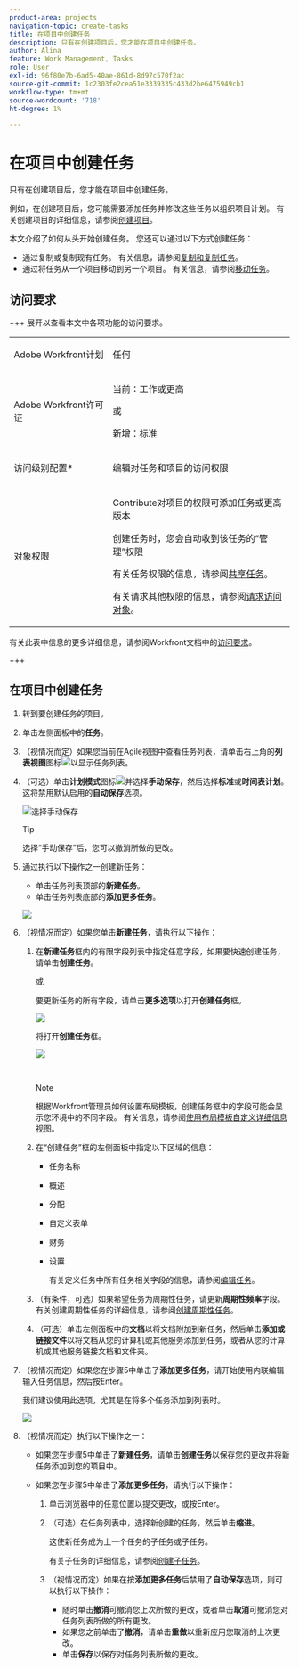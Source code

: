 ```yaml
---
product-area: projects
navigation-topic: create-tasks
title: 在项目中创建任务
description: 只有在创建项目后，您才能在项目中创建任务。
author: Alina
feature: Work Management, Tasks
role: User
exl-id: 96f80e7b-6ad5-40ae-861d-8d97c570f2ac
source-git-commit: 1c2303fe2cea51e3339335c433d2be6475949cb1
workflow-type: tm+mt
source-wordcount: '718'
ht-degree: 1%

---
```


# 在项目中创建任务

<!-- Audited: 1/2024 -->

只有在创建项目后，您才能在项目中创建任务。

例如，在创建项目后，您可能需要添加任务并修改这些任务以组织项目计划。 有关创建项目的详细信息，请参阅[创建项目](../../../manage-work/projects/create-projects/create-project.md)。

<!--Not possible anymore, after new Home: For information about creating personal tasks that are not in a project, see the [Create a personal task](../../../workfront-basics/using-home/using-the-home-area/create-work-items-in-home.md#create-a-personal-task) section in the article [Create work items and projects from the Home area](../../../workfront-basics/using-home/using-the-home-area/create-work-items-in-home.md).-->

本文介绍了如何从头开始创建任务。 您还可以通过以下方式创建任务：

* 通过复制或复制现有任务。 有关信息，请参阅[复制和复制任务](../../../manage-work/tasks/manage-tasks/copy-and-duplicate-tasks.md)。
* 通过将任务从一个项目移动到另一个项目。 有关信息，请参阅[移动任务](../../../manage-work/tasks/manage-tasks/move-tasks.md)。

## 访问要求

+++ 展开以查看本文中各项功能的访问要求。

<table style="table-layout:auto"> 
 <col> 
 <col> 
 <tbody> 
  <tr> 
   <td role="rowheader">Adobe Workfront计划</td> 
   <td> <p>任何</p> </td> 
  </tr> 
  <tr> 
   <td role="rowheader"> <p role="rowheader">Adobe Workfront许可证</p> </td> 
   <td><p>当前：工作或更高</p> 
   或
   <p>新增：标准</p> </td> 
  </tr> 
  <tr> 
   <td role="rowheader">访问级别配置*</td> 
   <td> <p>编辑对任务和项目的访问权限</p></td> 
  </tr> 
  <tr> 
   <td role="rowheader">对象权限</td> 
   <td> <p>Contribute对项目的权限可添加任务或更高版本</p> <p>创建任务时，您会自动收到该任务的“管理”权限</p> <p> 有关任务权限的信息，请参阅<a href="../../../workfront-basics/grant-and-request-access-to-objects/share-a-task.md" class="MCXref xref">共享任务</a>。 </p> <p>有关请求其他权限的信息，请参阅<a href="../../../workfront-basics/grant-and-request-access-to-objects/request-access.md" class="MCXref xref">请求访问对象</a>。</p> </td> 
  </tr> 
 </tbody> 
</table>

有关此表中信息的更多详细信息，请参阅Workfront文档中的[访问要求](/help/quicksilver/administration-and-setup/add-users/access-levels-and-object-permissions/access-level-requirements-in-documentation.md)。

+++

## 在项目中创建任务

1. 转到要创建任务的项目。
1. 单击左侧面板中的&#x200B;**任务**。
1. （视情况而定）如果您当前在Agile视图中查看任务列表，请单击右上角的&#x200B;**列表视图**&#x200B;图标![](assets/list-view-in-agile-view-for-tasks.png)以显示任务列表。
1. （可选）单击&#x200B;**计划模式**&#x200B;图标![](assets/nwe-plan-mode-icon-task-list.png)并选择&#x200B;**手动保存**，然后选择&#x200B;**标准**&#x200B;或&#x200B;**时间表计划**。 这将禁用默认启用的&#x200B;**自动保存**&#x200B;选项。

   ![选择手动保存](assets/manual-save-option.png)

   >[!TIP]
   >
   >选择“手动保存”后，您可以撤消所做的更改。

1. 通过执行以下操作之一创建新任务：

   * 单击任务列表顶部的&#x200B;**新建任务**。
   * 单击任务列表底部的&#x200B;**添加更多任务**。

   ![](assets/qs-new-task-or-add-task-buttons-in-list-highlighted-350x242.png)

1. （视情况而定）如果您单击&#x200B;**新建任务**，请执行以下操作：

   1. 在&#x200B;**新建任务**&#x200B;框内的有限字段列表中指定任意字段，如果要快速创建任务，请单击&#x200B;**创建任务**。

      或

      要更新任务的所有字段，请单击&#x200B;**更多选项**&#x200B;以打开&#x200B;**创建任务**&#x200B;框。

      ![](assets/nwe-create-task-small-screen-350x272.png)

      将打开&#x200B;**创建任务**&#x200B;框。

      ![](assets/create-task-larger-box-nwe-350x244.png)

       

      >[!NOTE]
      >
      >根据Workfront管理员如何设置布局模板，创建任务框中的字段可能会显示您环境中的不同字段。 有关信息，请参阅[使用布局模板自定义详细信息视图](../../../administration-and-setup/customize-workfront/use-layout-templates/customize-details-view-layout-template.md)。

   1. 在“创建任务”框的左侧面板中指定以下区域的信息：

      * 任务名称
      * 概述
      * 分配
      * 自定义表单
      * 财务
      * 设置

        有关定义任务中所有任务相关字段的信息，请参阅[编辑任务](../../../manage-work/tasks/manage-tasks/edit-tasks.md)。

   1. （有条件，可选）如果希望任务为周期性任务，请更新&#x200B;**周期性频率**&#x200B;字段。 有关创建周期性任务的详细信息，请参阅[创建周期性任务](../../../manage-work/tasks/create-tasks/create-recurring-tasks.md)。
   1. （可选）单击左侧面板中的&#x200B;**文档**&#x200B;以将文档附加到新任务，然后单击&#x200B;**添加或链接文件**&#x200B;以将文档从您的计算机或其他服务添加到任务，或者从您的计算机或其他服务链接文档和文件夹。

1. （视情况而定）如果您在步骤5中单击了&#x200B;**添加更多任务**，请开始使用内联编辑输入任务信息，然后按Enter。

   <!--
   <p data-mc-conditions="QuicksilverOrClassic.Draft mode">(NOTE: ensure this stays accurate)</p>
   -->

   我们建议使用此选项，尤其是在将多个任务添加到列表时。

   ![](assets/add-more-tasks-inline.png)

1. （视情况而定）执行以下操作之一：

   * 如果您在步骤5中单击了&#x200B;**新建任务**，请单击&#x200B;**创建任务**&#x200B;以保存您的更改并将新任务添加到您的项目中。

     <!--   
     <p data-mc-conditions="QuicksilverOrClassic.Draft mode">(NOTE: is this step still right?)</p>   
     -->

   * 如果您在步骤5中单击了&#x200B;**添加更多任务**，请执行以下操作：

     <!--   
     <p data-mc-conditions="QuicksilverOrClassic.Draft mode">(NOTE: is this step still right?) </p>   
     -->

      1. 单击浏览器中的任意位置以提交更改，或按Enter。
      1. （可选）在任务列表中，选择新创建的任务，然后单击&#x200B;**缩进**。

         这使新任务成为上一个任务的子任务或子任务。

         有关子任务的详细信息，请参阅[创建子任务](/help/quicksilver/manage-work/tasks/create-tasks/create-subtasks.md)。

      1. （视情况而定）如果在按&#x200B;**添加更多任务**&#x200B;后禁用了&#x200B;**自动保存**&#x200B;选项，则可以执行以下操作：

         * 随时单击&#x200B;**撤消**&#x200B;可撤消您上次所做的更改，或者单击&#x200B;**取消**&#x200B;可撤消您对任务列表所做的所有更改。
         * 如果您之前单击了&#x200B;**撤消**，请单击&#x200B;**重做**&#x200B;以重新应用您取消的上次更改。
         * 单击&#x200B;**保存**&#x200B;以保存对任务列表所做的更改。
